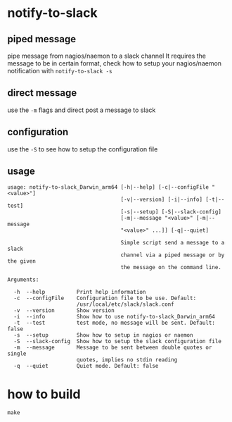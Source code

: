 # notify-to-slack

## piped message
pipe message from nagios/naemon to a slack channel
It requires the message to be in certain format, check
how to setup your nagios/naemon notification with `notify-to-slack -s`


## direct message
use the `-m` flags and direct post a message to slack


## configuration
use the `-S` to see how to setup the configuration file

## usage

```
usage: notify-to-slack_Darwin_arm64 [-h|--help] [-c|--configFile "<value>"]
                                    [-v|--version] [-i|--info] [-t|--test]
                                    [-s|--setup] [-S|--slack-config]
                                    [-m|--message "<value>" [-m|--message
                                    "<value>" ...]] [-q|--quiet]

                                    Simple script send a message to a slack
                                    channel via a piped message or by the given
                                    the message on the command line.

Arguments:

  -h  --help          Print help information
  -c  --configFile    Configuration file to be use. Default:
                      /usr/local/etc/slack/slack.conf
  -v  --version       Show version
  -i  --info          Show how to use notify-to-slack_Darwin_arm64
  -t  --test          test mode, no message will be sent. Default: false
  -s  --setup         Show how to setup in nagios or naemon
  -S  --slack-config  Show how to setup the slack configuration file
  -m  --message       Message to be sent between double quotes or single
                      quotes, implies no stdin reading
  -q  --quiet         Quiet mode. Default: false

```

# how to build

```
make
```
